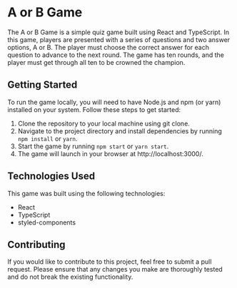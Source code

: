 # A or B Game
The A or B Game is a simple quiz game built using React and TypeScript. In this game, players are presented with a series of questions and two answer options, A or B. The player must choose the correct answer for each question to advance to the next round. The game has ten rounds, and the player must get through all ten to be crowned the champion.

## Getting Started
To run the game locally, you will need to have Node.js and npm (or yarn) installed on your system. Follow these steps to get started:

1. Clone the repository to your local machine using git clone.
2. Navigate to the project directory and install dependencies by running `npm install` or `yarn`.
3. Start the game by running `npm start` or `yarn start`.
4. The game will launch in your browser at http://localhost:3000/.
## Technologies Used
This game was built using the following technologies:

- React
- TypeScript
- styled-components

## Contributing
If you would like to contribute to this project, feel free to submit a pull request. Please ensure that any changes you make are thoroughly tested and do not break the existing functionality.

